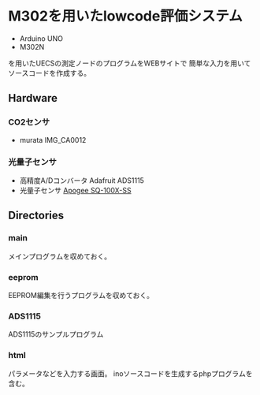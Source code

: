 # M302を用いたlowcode評価システム

* Arduino UNO
* M302N

を用いたUECSの測定ノードのプログラムをWEBサイトで
簡単な入力を用いてソースコードを作成する。

## Hardware

### CO2センサ
* murata IMG_CA0012

### 光量子センサ
* 高精度A/Dコンバータ
  Adafruit ADS1115
* 光量子センサ
  [Apogee SQ-100X-SS](https://www.senecom.co.jp/sq100x.html)

## Directories

### main

メインプログラムを収めておく。

### eeprom

EEPROM編集を行うプログラムを収めておく。

### ADS1115

ADS1115のサンプルプログラム

### html

パラメータなどを入力する画面。
inoソースコードを生成するphpプログラムを含む。

